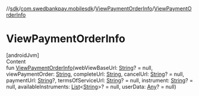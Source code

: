 //[sdk](../../../index.md)/[com.swedbankpay.mobilesdk](../index.md)/[ViewPaymentOrderInfo](index.md)/[ViewPaymentOrderInfo](-view-payment-order-info.md)



# ViewPaymentOrderInfo  
[androidJvm]  
Content  
fun [ViewPaymentOrderInfo](-view-payment-order-info.md)(webViewBaseUrl: [String](https://kotlinlang.org/api/latest/jvm/stdlib/kotlin/-string/index.html)? = null, viewPaymentOrder: [String](https://kotlinlang.org/api/latest/jvm/stdlib/kotlin/-string/index.html), completeUrl: [String](https://kotlinlang.org/api/latest/jvm/stdlib/kotlin/-string/index.html), cancelUrl: [String](https://kotlinlang.org/api/latest/jvm/stdlib/kotlin/-string/index.html)? = null, paymentUrl: [String](https://kotlinlang.org/api/latest/jvm/stdlib/kotlin/-string/index.html)?, termsOfServiceUrl: [String](https://kotlinlang.org/api/latest/jvm/stdlib/kotlin/-string/index.html)? = null, instrument: [String](https://kotlinlang.org/api/latest/jvm/stdlib/kotlin/-string/index.html)? = null, availableInstruments: [List](https://kotlinlang.org/api/latest/jvm/stdlib/kotlin.collections/-list/index.html)<[String](https://kotlinlang.org/api/latest/jvm/stdlib/kotlin/-string/index.html)>? = null, userData: [Any](https://kotlinlang.org/api/latest/jvm/stdlib/kotlin/-any/index.html)? = null)  



